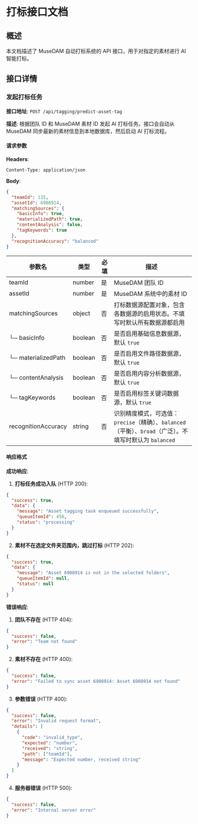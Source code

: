 # 打标接口文档

## 概述

本文档描述了 MuseDAM 自动打标系统的 API 接口，用于对指定的素材进行 AI 智能打标。

## 接口详情

### 发起打标任务

**接口地址**: `POST /api/tagging/predict-asset-tag`

**描述**: 根据团队 ID 和 MuseDAM 素材 ID 发起 AI 打标任务。接口会自动从 MuseDAM 同步最新的素材信息到本地数据库，然后启动 AI 打标流程。

#### 请求参数

**Headers**:

```
Content-Type: application/json
```

**Body**:

```json
{
  "teamId": 135,
  "assetId": 6908914,
  "matchingSources": {
    "basicInfo": true,
    "materializedPath": true,
    "contentAnalysis": false,
    "tagKeywords": true
  },
  "recognitionAccuracy": "balanced"
}
```

| 参数名              | 类型    | 必填 | 描述                                                                                                    |
| ------------------- | ------- | ---- | ------------------------------------------------------------------------------------------------------- |
| teamId              | number  | 是   | MuseDAM 团队 ID                                                                                         |
| assetId             | number  | 是   | MuseDAM 系统中的素材 ID                                                                                 |
| matchingSources     | object  | 否   | 打标数据源配置对象，包含各数据源的启用状态。不填写时默认所有数据源都启用                                |
| └─ basicInfo        | boolean | 否   | 是否启用基础信息数据源，默认 `true`                                                                     |
| └─ materializedPath | boolean | 否   | 是否启用文件路径数据源，默认 `true`                                                                     |
| └─ contentAnalysis  | boolean | 否   | 是否启用内容分析数据源，默认 `true`                                                                     |
| └─ tagKeywords      | boolean | 否   | 是否启用标签关键词数据源，默认 `true`                                                                   |
| recognitionAccuracy | string  | 否   | 识别精度模式，可选值：`precise`（精确）、`balanced`（平衡）、`broad`（广泛）。不填写时默认为 `balanced` |

#### 响应格式

**成功响应**:

1. **打标任务成功入队** (HTTP 200):

```json
{
  "success": true,
  "data": {
    "message": "Asset tagging task enqueued successfully",
    "queueItemId": 456,
    "status": "processing"
  }
}
```

2. **素材不在选定文件夹范围内，跳过打标** (HTTP 202):

```json
{
  "success": true,
  "data": {
    "message": "Asset 6908914 is not in the selected folders",
    "queueItemId": null,
    "status": null
  }
}
```

**错误响应**:

1. **团队不存在** (HTTP 404):

```json
{
  "success": false,
  "error": "Team not found"
}
```

2. **素材不存在** (HTTP 400):

```json
{
  "success": false,
  "error": "Failed to sync asset 6908914: Asset 6908914 not found"
}
```

3. **参数错误** (HTTP 400):

```json
{
  "success": false,
  "error": "Invalid request format",
  "details": [
    {
      "code": "invalid_type",
      "expected": "number",
      "received": "string",
      "path": ["teamId"],
      "message": "Expected number, received string"
    }
  ]
}
```

4. **服务器错误** (HTTP 500):

```json
{
  "success": false,
  "error": "Internal server error"
}
```
